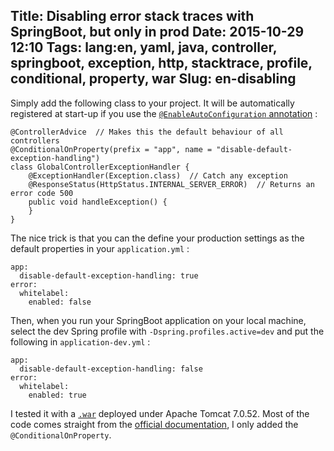 Title: Disabling error stack traces with SpringBoot, but only in prod
Date: 2015-10-29 12:10
Tags: lang:en, yaml, java, controller, springboot, exception, http, stacktrace, profile, conditional, property, war
Slug: en-disabling
---


Simply add the following class to your project. It will be automatically registered at start-up if you use the [`@EnableAutoConfiguration` annotation](http://docs.spring.io/spring-boot/docs/current/reference/html/using-boot-auto-configuration.html) :

```
@ControllerAdvice  // Makes this the default behaviour of all controllers
@ConditionalOnProperty(prefix = "app", name = "disable-default-exception-handling")
class GlobalControllerExceptionHandler {
    @ExceptionHandler(Exception.class)  // Catch any exception
    @ResponseStatus(HttpStatus.INTERNAL_SERVER_ERROR)  // Returns an error code 500
    public void handleException() {
    }
}
```

The nice trick is that you can the define your production settings as the default properties in your `application.yml` :
```
app:
  disable-default-exception-handling: true
error:
  whitelabel:
    enabled: false
```

Then, when you run your SpringBoot application on your local machine, select the dev Spring profile with `-Dspring.profiles.active=dev` and put the following in `application-dev.yml` :
```
app:
  disable-default-exception-handling: false
error:
  whitelabel:
    enabled: true
```

I tested it with a [`.war`](//en.wikipedia.org/wiki/WAR_(file_format)) deployed under Apache Tomcat 7.0.52. Most of the code comes straight from the [official documentation](//spring.io/blog/2013/11/01/exception-handling-in-spring-mvc), I only added the `@ConditionalOnProperty`.
